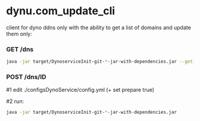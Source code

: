 # dynu.com_update_cli
client for dyno ddns only with the ability to get a list of domains and update them
only:
### GET /dns

```bash
java -jar target/DynoserviceInit-git-*-jar-with-dependencies.jar --getID YOUR-API-KEY
```
### POST /dns/ID

#1 edit ./configsDynoService/config.yml (+ set prepare true)

#2 run:
```bash
java -jar target/DynoserviceInit-git-*-jar-with-dependencies.jar
```
